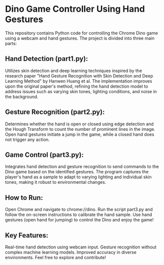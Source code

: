 # Dino Game Controller Using Hand Gestures
This repository contains Python code for controlling the Chrome Dino game using a webcam and hand gestures. The project is divided into three main parts:

## Hand Detection (part1.py):
Utilizes skin detection and deep learning techniques inspired by the research paper "Hand Gesture Recognition with Skin Detection and Deep Learning Method" by Hanwen Huang et al. The implementation improves upon the original paper's method, refining the hand detection model to address issues such as varying skin tones, lighting conditions, and noise in the background.

## Gesture Recognition (part2.py):
Determines whether the hand is open or closed using edge detection and the Hough Transform to count the number of prominent lines in the image. Open hand gestures initiate a jump in the game, while a closed hand does not trigger any action.

## Game Control (part3.py):
Integrates hand detection and gesture recognition to send commands to the Dino game based on the identified gestures. The program captures the player's hand as a sample to adapt to varying lighting and individual skin tones, making it robust to environmental changes.

## How to Run:
Open Chrome and navigate to chrome://dino.
Run the script part3.py and follow the on-screen instructions to calibrate the hand sample.
Use hand gestures (open hand for jumping) to control the Dino and enjoy the game!
## Key Features:
Real-time hand detection using webcam input.
Gesture recognition without complex machine learning models.
Improved accuracy in diverse environments.
Feel free to explore and contribute!

